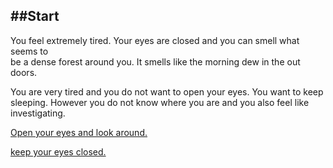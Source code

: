 ##Start
---

You feel extremely tired. Your eyes are closed and you can smell what seems to   
be a dense forest around you. It smells like the morning dew in the out doors. 

You are very tired and you do not want to open your eyes. You want to keep  
sleeping. However you do not know where you are and you also feel like investigating. 


[Open your eyes and look around.](open_eyes.md)  

[keep your eyes closed.](endings/wolves.md)
